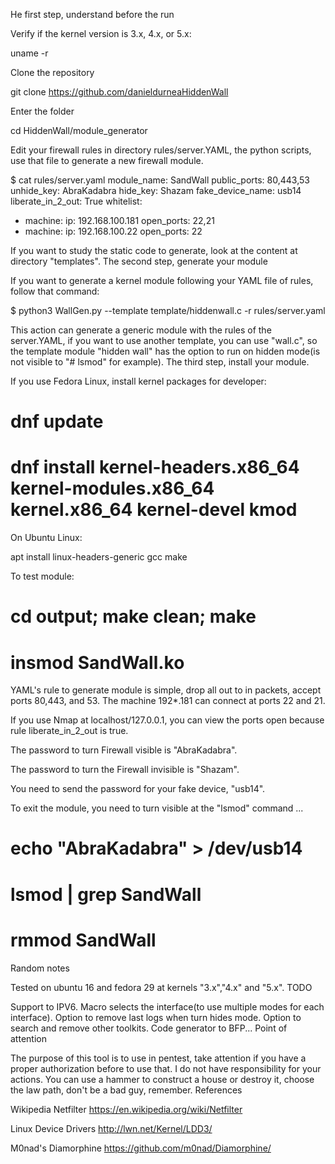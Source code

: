 He first step, understand before the run

Verify if the kernel version is 3.x, 4.x, or 5.x:

uname -r

Clone the repository

git clone https://github.com/danieldurneaHiddenWall

Enter the folder

cd HiddenWall/module_generator

Edit your firewall rules in directory rules/server.YAML, the python scripts, use that file to generate a new firewall module.

$ cat rules/server.yaml
module_name: SandWall
public_ports: 80,443,53
unhide_key: AbraKadabra
hide_key: Shazam
fake_device_name: usb14
liberate_in_2_out: True
whitelist: 
- machine: 
   ip: 192.168.100.181
   open_ports: 22,21
- machine:
   ip: 192.168.100.22
   open_ports: 22

If you want to study the static code to generate, look at the content at directory "templates".
The second step, generate your module

If you want to generate a kernel module following your YAML file of rules, follow that command:

$ python3 WallGen.py --template template/hiddenwall.c -r rules/server.yaml

This action can generate a generic module with the rules of the server.YAML, if you want to use another template, you can use "wall.c", so the template module "hidden wall" has the option to run on hidden mode(is not visible to "# lsmod" for example).
The third step, install your module.

If you use Fedora Linux, install kernel packages for developer:

# dnf update
# dnf install kernel-headers.x86_64 kernel-modules.x86_64 kernel.x86_64 kernel-devel kmod

On Ubuntu Linux:

apt install linux-headers-generic gcc make

To test module:

# cd output; make clean; make
# insmod SandWall.ko

YAML's rule to generate module is simple, drop all out to in packets, accept ports 80,443, and 53. The machine 192*.181 can connect at ports 22 and 21.

If you use Nmap at localhost/127.0.0.1, you can view the ports open because rule liberate_in_2_out is true.

The password to turn Firewall visible is "AbraKadabra".

The password to turn the Firewall invisible is "Shazam".

You need to send the password for your fake device, "usb14".

To exit the module, you need to turn visible at the "lsmod" command ...

# echo "AbraKadabra" > /dev/usb14
# lsmod | grep SandWall
# rmmod SandWall

Random notes

Tested on ubuntu 16 and fedora 29 at kernels "3.x","4.x" and "5.x".
TODO

Support to IPV6. Macro selects the interface(to use multiple modes for each interface). Option to remove last logs when turn hides mode. Option to search and remove other toolkits. Code generator to BFP...
Point of attention

The purpose of this tool is to use in pentest, take attention if you have a proper authorization before to use that. I do not have responsibility for your actions. You can use a hammer to construct a house or destroy it, choose the law path, don't be a bad guy, remember.
References

Wikipedia Netfilter https://en.wikipedia.org/wiki/Netfilter

Linux Device Drivers http://lwn.net/Kernel/LDD3/

M0nad's Diamorphine https://github.com/m0nad/Diamorphine/

